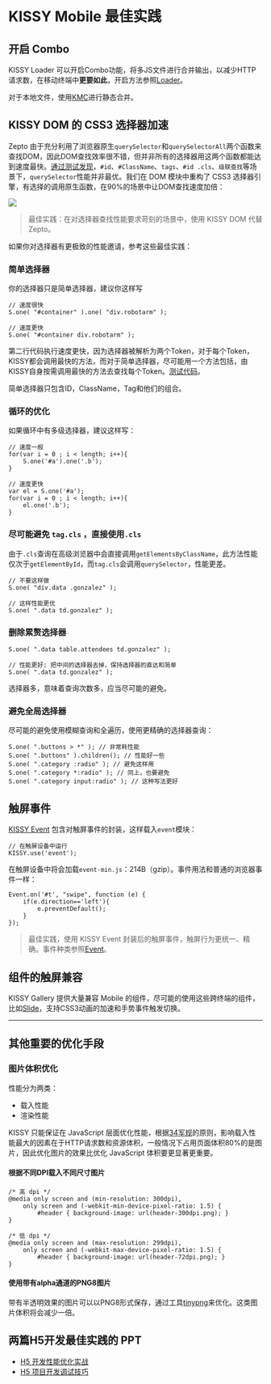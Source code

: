 # KISSY Mobile 最佳实践

## 开启 Combo

KISSY Loader 可以开启Combo功能，将多JS文件进行合并输出，以减少HTTP请求数，在移动终端中**更要如此**，开启方法参照[Loader](loader.html)。

对于本地文件，使用[KMC](kmc.html)进行静态合并。

## KISSY DOM 的 CSS3 选择器加速

Zepto 由于充分利用了浏览器原生`querySelector`和`querySelectorAll`两个函数来查找DOM，因此DOM查找效率很不错，但并非所有的选择器用这两个函数都能达到速度最快。[通过测试发现](https://speakerdeck.com/lijing00333/css-selector-performance)，`#id`、`#ClassName`、`tags`、`#id .cls`、`级联查找`等场景下，`querySelector`性能并非最优。我们在 DOM 模块中重构了 CSS3 选择器引擎，有选择的调用原生函数，在90%的场景中让DOM查找速度加倍：

![](http://gtms04.alicdn.com/tps/i4/T19b5yFkdXXXXvDWMq-529-511.png)

> 最佳实践：在对选择器查找性能要求苛刻的场景中，使用 KISSY DOM 代替 Zepto。

如果你对选择器有更极致的性能邀请，参考这些最佳实践：

### 简单选择器

你的选择器只是简单选择器，建议你这样写

	// 速度很快
	S.one( "#container" ).one( "div.robotarm" );

	// 速度更快
	S.one( "#container div.robotarm" );


第二行代码执行速度更快，因为选择器被解析为两个Token，对于每个Token，KISSY都会调用最快的方法，而对于简单选择器，尽可能用一个方法包括，由KISSY自身按需调用最快的方法去查找每个Token。[测试代码](http://jsperf.com/kissy-vs-zepto-id/8)。

简单选择器只包含ID，ClassName，Tag和他们的组合。


### 循环的优化

如果循环中有多级选择器，建议这样写：

	// 速度一般
	for(var i = 0 ; i < length; i++){
		S.one('#a').one('.b');
	}

	// 速度更快
	var el = S.one('#a');
	for(var i = 0 ; i < length; i++){
		el.one('.b');
	}


### 尽可能避免 `tag.cls` ，直接使用`.cls`

由于`.cls`查询在高级浏览器中会直接调用`getElementsByClassName`，此方法性能仅次于`getElementById`，而`tag.cls`会调用`querySelector`，性能更差。

	// 不要这样做
	S.one( "div.data .gonzalez" );

	// 这样性能更优
	S.one( ".data td.gonzalez" );

### 删除累赘选择器

	S.one( ".data table.attendees td.gonzalez" );

	// 性能更好: 把中间的选择器去掉，保持选择器的直达和简单
	S.one( ".data td.gonzalez" );

选择器多，意味着查询次数多，应当尽可能的避免。

### 避免全局选择器

尽可能的避免使用模糊查询和全遍历，使用更精确的选择器查询：

	S.one( ".buttons > *" ); // 非常耗性能
	S.one( ".buttons" ).children(); // 性能好一些
	S.one( ".category :radio" ); // 避免这样用
	S.one( ".category *:radio" ); // 同上，也要避免
	S.one( ".category input:radio" ); // 这种写法更好

## 触屏事件

[KISSY Event](event.html) 包含对触屏事件的封装，这样载入`event`模块：

	// 在触屏设备中运行
	KISSY.use('event');

在触屏设备中将会加载`event-min.js`：214B（gzip）。事件用法和普通的浏览器事件一样：

	Event.on('#t', "swipe", function (e) {
		if(e.direction=='left'){
			e.preventDefault();
		}
	});

> 最佳实践，使用 KISSY Event 封装后的触屏事件，触屏行为更统一、精确。事件种类参照[Event](event.html)。

## 组件的触屏兼容

KISSY Gallery 提供大量兼容 Mobile 的组件，尽可能的使用这些跨终端的组件，比如[Slide](http://gallery.kissyui.com/slide/1.1/guide/index.html)，支持CSS3动画的加速和手势事件触发切换。

--------------------------------------

## 其他重要的优化手段

### 图片体积优化

性能分为两类：

- 载入性能
- 渲染性能

KISSY 只能保证在 JavaScript 层面优化性能，根据[34军规](http://developer.yahoo.com/performance/rules.html)的原则，影响载入性能最大的因素在于HTTP请求数和资源体积，一般情况下占用页面体积80%的是图片，因此优化图片的效果比优化 JavaScript 体积要更显著更重要。

#### 根据不同DPI载入不同尺寸图片

	/* 高 dpi */
	@media only screen and (min-resolution: 300dpi),
		only screen and (-webkit-min-device-pixel-ratio: 1.5) {
			#header { background-image: url(header-300dpi.png); }
	}

	/* 低 dpi */
	@media only screen and (max-resolution: 299dpi),
		only screen and (-webkit-max-device-pixel-ratio: 1.5) {
			#header { background-image: url(header-72dpi.png); }
	}

#### 使用带有alpha通道的PNG8图片

带有半透明效果的图片可以以PNG8形式保存，通过工具[tinypng](http://tinypng.org/)来优化。这类图片体积将会减少一倍。

## 两篇H5开发最佳实践的 PPT

- [H5 开发性能优化实战](https://speakerdeck.com/ningzbruc/mobile-h5-xing-neng-you-hua)
- [H5 项目开发调试技巧](https://speakerdeck.com/paulguo/h5-mobile-kai-fa-diao-shi-shi-jian)
